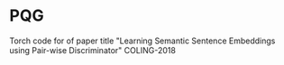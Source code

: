 # PQG
Torch code for of paper title  "Learning Semantic Sentence Embeddings using Pair-wise Discriminator" COLING-2018
